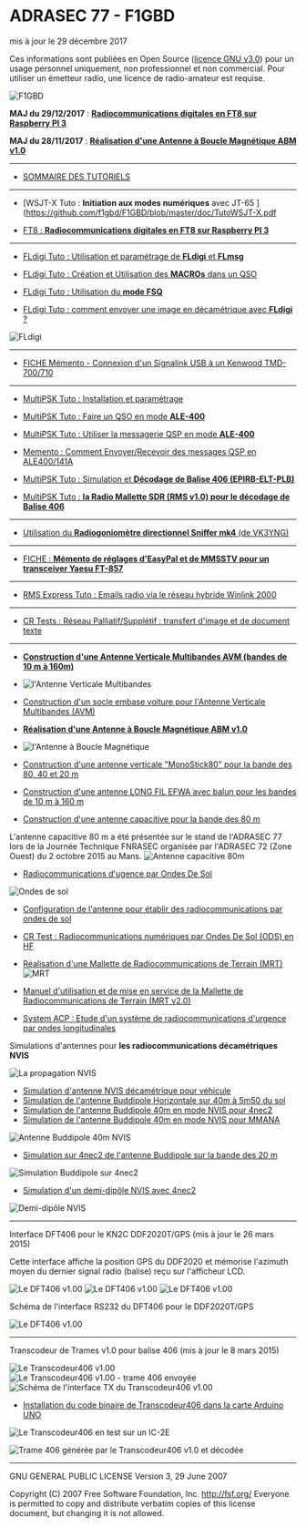 # ADRASEC 77 - F1GBD
mis à jour le 29 décembre 2017

Ces informations sont publiées en Open Source ([licence GNU v3.0](https://github.com/f1gbd/F1GBD/blob/master/LICENSE.txt)) pour un usage personnel uniquement, non professionnel et non commercial.
Pour utiliser un émetteur radio, une licence de radio-amateur est requise.

![F1GBD](https://raw.githubusercontent.com/f1gbd/F1GBD/master/images/F1GBDportable3.jpg)

**MAJ du 29/12/2017** : [**Radiocommunications digitales en FT8 sur Raspberry PI 3**](https://github.com/f1gbd/F1GBD/blob/master/doc/TutoWSJtxRPI3.pdf)

**MAJ du 28/11/2017** : [**Réalisation d'une Antenne à Boucle Magnétique ABM v1.0**](https://github.com/f1gbd/F1GBD/blob/master/doc/ABMv1.pdf)

------------------------------------------------------------------------------------------

* [SOMMAIRE DES TUTORIELS](https://github.com/f1gbd/F1GBD/wiki)

------------------------------------------------------------------------------------------

* [WSJT-X Tuto : **Initiation aux modes numériques** avec JT-65
](https://github.com/f1gbd/F1GBD/blob/master/doc/TutoWSJT-X.pdf

* [FT8 : **Radiocommunications digitales en FT8 sur Raspberry PI 3**](https://github.com/f1gbd/F1GBD/blob/master/doc/TutoWSJtxRPI3.pdf)

------------------------------------------------------------------------------------------

* [FLdigi Tuto : Utilisation et paramétrage de **FLdigi** et **FLmsg**
](https://github.com/f1gbd/F1GBD/blob/master/doc/TutoFLdigiFLmsg.pdf)

* [FLdigi Tuto : Création et Utilisation des **MACROs** dans un QSO
](https://github.com/f1gbd/F1GBD/blob/master/doc/TutoFLdigiMACRO.pdf)

* [FLdigi Tuto : Utilisation du **mode FSQ**
](https://github.com/f1gbd/F1GBD/blob/master/doc/TutoFLdigiFSQ.pdf)

* [FLdigi Tuto : comment envoyer une image en décamétrique avec **FLdigi** ?](https://github.com/f1gbd/F1GBD/wiki/FLdigi-Tuto-:-comment-envoyer-une-image-en-d%C3%A9cam%C3%A9trique-%3F)

![FLdigi](https://raw.githubusercontent.com/f1gbd/F1GBD/master/fldigi/images/FldigiSendPict.jpg)

------------------------------------------------------------------------------------------

* [FICHE Mémento   - Connexion d'un Signalink USB à un Kenwood TMD-700/710
](https://github.com/f1gbd/F1GBD/blob/master/doc/FicheTMD700SLNK.pdf)

------------------------------------------------------------------------------------------

* [MultiPSK Tuto : Installation et paramétrage
](https://github.com/f1gbd/F1GBD/blob/master/doc/TutoMPSKinstall.pdf)

* [MultiPSK Tuto : Faire un QSO en mode **ALE-400**
](https://github.com/f1gbd/F1GBD/blob/master/doc/TutoMPSKALECQ.pdf)

* [MultiPSK Tuto : Utiliser la messagerie QSP en mode **ALE-400**
](https://github.com/f1gbd/F1GBD/blob/master/doc/TutoMPSKALEQSP.pdf)

* [Memento : Comment Envoyer/Recevoir des messages QSP en ALE400/141A
](https://github.com/f1gbd/F1GBD/blob/master/doc/FM_ALEQSP.pdf)

* [MultiPSK Tuto : Simulation et **Décodage de Balise 406 (EPIRB-ELT-PLB)**
](https://github.com/f1gbd/F1GBD/blob/master/doc/TutoMPSKEPIRB.pdf)

* [MultiPSK Tuto : **la Radio Mallette SDR (RMS v1.0) pour le décodage de Balise 406**
](https://github.com/f1gbd/F1GBD/blob/master/doc/RMSdecBalise406.pdf)

------------------------------------------------------------------------------------------
* [Utilisation du **Radiogoniomètre directionnel Sniffer mk4** (de VK3YNG)
](https://github.com/f1gbd/F1GBD/blob/master/doc/UtilisationSniffer4.pdf)

------------------------------------------------------------------------------------------
* [FICHE : **Mémento de réglages d'EasyPal et de MMSSTV pour un transceiver Yaesu FT-857**
](https://github.com/f1gbd/F1GBD/blob/master/doc/FicheEasyPalMMSSTV.pdf)

------------------------------------------------------------------------------------------
* [RMS Express Tuto : Emails radio via le réseau hybride Winlink 2000
](https://github.com/f1gbd/F1GBD/blob/master/doc/TutoWinmor.pdf)

------------------------------------------------------------------------------------------

* [CR Tests : Réseau Palliatif/Supplétif : transfert d'image et de document texte
](https://github.com/f1gbd/F1GBD/blob/master/doc/CRmission28052016.pdf)

------------------------------------------------------------------------------------------

* [**Construction d'une Antenne Verticale Multibandes AVM (bandes de 10 m à 160m)**](https://github.com/f1gbd/F1GBD/blob/master/doc/AVMv1.pdf)
* ![l'Antenne Verticale Multibandes](https://raw.githubusercontent.com/f1gbd/F1GBD/master/images/VMA.jpg)

* [Construction d'un socle embase voiture pour l'Antenne Verticale Multibandes (AVM)](https://github.com/f1gbd/F1GBD/blob/master/doc/SocleVoiturepourAVM.pdf)

 * [**Réalisation d'une Antenne à Boucle Magnétique ABM v1.0**](https://github.com/f1gbd/F1GBD/blob/master/doc/ABMv1.pdf)
 * ![l'Antenne à Boucle Magnétique](https://raw.githubusercontent.com/f1gbd/F1GBD/master/images/ABMv1.JPG)

* [Construction d'une antenne verticale "MonoStick80" pour la bande des 80, 40 et 20 m](https://github.com/f1gbd/F1GBD/wiki/Construction-d'une-antenne-verticale-%22MonoStick80%22-pour-la-bande-des-80,-40-et-20-m)

* [Construction d'une antenne LONG FIL EFWA avec balun pour les bandes de 10 m à 160 m](https://github.com/f1gbd/F1GBD/blob/master/doc/Antenne_Long_Fil_EFWA.pdf)

* [Construction d'une antenne capacitive pour la bande des 80 m](https://github.com/f1gbd/F1GBD/wiki/Construction-d'une-antenne-capacitive-pour-la-bande-des-80-m)

L'antenne capacitive 80 m a été présentée sur le stand de l'ADRASEC 77 lors de la Journée Technique FNRASEC organisée par l'ADRASEC 72 (Zone Ouest) du 2 octobre 2015 au Mans.
![Antenne capacitive 80m](https://raw.githubusercontent.com/f1gbd/F1GBD/master/RODS/acap/images/JTZOAD77a.jpg)

* [Radiocommunications d'ugence par Ondes De Sol](https://github.com/f1gbd/F1GBD/wiki/Radiocommunications-d'ugence-par-Ondes-De-Sol)

![Ondes de sol](https://raw.githubusercontent.com/f1gbd/F1GBD/master/RODS/images/rods01.jpg)

* [Configuration de l'antenne pour établir des radiocommunications par ondes de sol](https://github.com/f1gbd/F1GBD/wiki/Configuration-de-l'antenne-pour-%C3%A9tablir-des-radiocommunications-par-ondes-de-sol)

* [CR Test : Radiocommunications numériques par Ondes De Sol (ODS) en HF
](https://github.com/f1gbd/F1GBD/blob/master/doc/CRmission13042016.pdf)

* [Réalisation d'une Mallette de Radiocommunications de Terrain (MRT)](https://github.com/f1gbd/F1GBD/wiki/Mallette-de-Radiocommunications-de-Terrain-(MRT))
![MRT](https://raw.githubusercontent.com/f1gbd/F1GBD/master/RODS/MRT/images/image003.jpg)

* [Manuel d'utilisation et de mise en service de la Mallette de Radiocommunications de Terrain (MRT v2.0)](https://github.com/f1gbd/F1GBD/blob/master/doc/UtilisationMalletteMRT2.pdf)

* [System ACP : Etude d'un système de radiocommunications d'urgence par ondes longitudinales](https://github.com/f1gbd/F1GBD/blob/master/doc/SystemeACP.pdf)

Simulations d'antennes pour **les radiocommunications décamétriques NVIS** 

![La propagation NVIS](https://raw.githubusercontent.com/f1gbd/F1GBD/master/4nec2/images/NVISlayers.jpg)

* [Simulation d'antenne NVIS décamétrique pour véhicule](https://github.com/f1gbd/F1GBD/wiki/Simulation-d'antenne-NVIS-d%C3%A9cam%C3%A9trique-pour-v%C3%A9hicule)
* [Simulation de l'antenne Buddipole Horizontale sur 40m à 5m50 du sol](https://github.com/f1gbd/F1GBD/wiki/Simulation-de-l'antenne-Buddipole-Horizontale-sur-40m-%C3%A0-5m50-du-sol)
* [Simulation de l'antenne Buddipole 40m en mode NVIS pour 4nec2](https://github.com/f1gbd/F1GBD/wiki/Simulation-de-l%27antenne-Buddipole-40m-en-mode-NVIS)
* [Simulation de l'antenne Buddipole 40m en mode NVIS pour MMANA](https://github.com/f1gbd/F1GBD/wiki/Simulation-pour-MMANA-de-l'antenne-Buddipole-40m-en-mode-NVIS-(2))

![Antenne Buddipole 40m NVIS](https://raw.githubusercontent.com/f1gbd/F1GBD/master/4nec2/images/Buddipole40mNVISe.jpg)

* [Simulation sur 4nec2 de l'antenne Buddipole sur la bande des 20 m](https://github.com/f1gbd/F1GBD/wiki/Simulation-sur-4nec2-de-l'antenne-Buddipole-sur-la-bande-des-20-m)

![Simulation Buddipole sur 4nec2](https://raw.githubusercontent.com/f1gbd/F1GBD/master/4nec2/images/Buddipole20m4m80f.jpg)

* [Simulation d'un demi-dipôle NVIS avec 4nec2](https://github.com/f1gbd/F1GBD/wiki/Etude-d'un-demi-dip%C3%B4le-utilis%C3%A9-en-mode-NVIS)

![Demi-dipôle NVIS](https://raw.githubusercontent.com/f1gbd/F1GBD/master/4nec2/images/4nec2_tuto10.jpg)

-------------------------------------------------------------

Interface DFT406 pour le KN2C DDF2020T/GPS (mis à jour le 26 mars 2015)

Cette interface affiche la position GPS du DDF2020 et mémorise l'azimuth moyen du dernier signal radio (balise) reçu sur l'afficheur LCD.

![Le DFT406 v1.00](https://raw.githubusercontent.com/f1gbd/F1GBD/master/images/DF406b.JPG)
![Le DFT406 v1.00](https://raw.githubusercontent.com/f1gbd/F1GBD/master/images/DF406g.JPG)
![Le DFT406 v1.00](https://raw.githubusercontent.com/f1gbd/F1GBD/master/images/DF406f.JPG)

Schéma de l'interface RS232 du DFT406 pour le DDF2020T/GPS

![Le DFT406 v1.00](https://raw.githubusercontent.com/f1gbd/F1GBD/master/images/Interface_DFTv10.jpg)

-------------------------------------------------------------------------------

Transcodeur de Trames v1.0 pour balise 406 (mis à jour le 8 mars 2015)

![Le Transcodeur406 v1.00](https://raw.githubusercontent.com/f1gbd/F1GBD/master/images/transcodeur406_00.jpg)
![Le Transcodeur406 v1.00 - trame 406 envoyée](https://raw.githubusercontent.com/f1gbd/F1GBD/master/images/transcodeur406_01.jpg)
![Schéma de l'interface TX du Transcodeur406 v1.00](https://raw.githubusercontent.com/f1gbd/F1GBD/master/images/Transcodeur406b.jpg)

* [Installation du code binaire de Transcodeur406 dans la carte Arduino UNO](https://github.com/f1gbd/F1GBD/wiki/Installation-du-code-binaire-de-Transcodeur406-dans-la-carte-Arduino-UNO)

![Le Transcodeur406 en test sur un IC-2E](https://raw.githubusercontent.com/f1gbd/F1GBD/master/images/Transcodeur406F1GBD.jpg)

![Trame 406 générée par le Transcodeur406 v1.0 et décodée](https://raw.githubusercontent.com/f1gbd/F1GBD/master/images/decodage_trame406.jpg)

---------------------------------------------------------------------
GNU GENERAL PUBLIC LICENSE
Version 3, 29 June 2007

 Copyright (C) 2007 Free Software Foundation, Inc. <http://fsf.org/>
 Everyone is permitted to copy and distribute verbatim copies
 of this license document, but changing it is not allowed.
